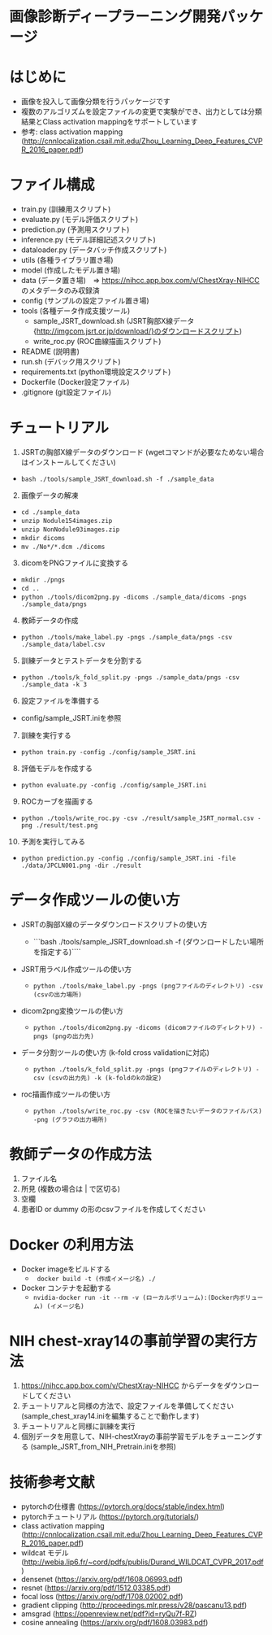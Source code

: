 # 画像診断ディープラーニング開発パッケージ

# はじめに
* 画像を投入して画像分類を行うパッケージです
* 複数のアルゴリズムを設定ファイルの変更で実験ができ、出力としては分類結果とClass activation mappingをサポートしています
* 参考: class activation mapping (http://cnnlocalization.csail.mit.edu/Zhou_Learning_Deep_Features_CVPR_2016_paper.pdf)

# ファイル構成
* train.py (訓練用スクリプト)
* evaluate.py (モデル評価スクリプト)
* prediction.py (予測用スクリプト)
* inference.py (モデル詳細記述スクリプト)
* dataloader.py (データバッチ作成スクリプト)
* utils (各種ライブラリ置き場)
* model (作成したモデル置き場)
* data (データ置き場)　=> https://nihcc.app.box.com/v/ChestXray-NIHCC のメタデータのみ収録済
* config (サンプルの設定ファイル置き場)
* tools (各種データ作成支援ツール)
  * sample_JSRT_download.sh (JSRT胸部X線データ{http://imgcom.jsrt.or.jp/download/}のダウンロードスクリプト)
  * write_roc.py (ROC曲線描画スクリプト)
* README (説明書)
* run.sh (デバック用スクリプト)
* requirements.txt (python環境設定スクリプト)
* Dockerfile (Docker設定ファイル)
* .gitignore (git設定ファイル)

# チュートリアル
1. JSRTの胸部X線データのダウンロード (wgetコマンドが必要なためない場合はインストールしてください)
  * ```bash ./tools/sample_JSRT_download.sh -f ./sample_data```

2. 画像データの解凍
  * ```cd ./sample_data```
  * ```unzip Nodule154images.zip```
  * ```unzip NonNodule93images.zip```
  * ```mkdir dicoms```
  * ```mv ./No*/*.dcm ./dicoms```

3. dicomをPNGファイルに変換する
  * ```mkdir ./pngs```
  * ```cd ..```
  * ```python ./tools/dicom2png.py -dicoms ./sample_data/dicoms -pngs ./sample_data/pngs```


4. 教師データの作成
  * ```python ./tools/make_label.py -pngs ./sample_data/pngs -csv ./sample_data/label.csv```

5. 訓練データとテストデータを分割する
  * ```python ./tools/k_fold_split.py -pngs ./sample_data/pngs -csv ./sample_data -k 3```

6. 設定ファイルを準備する
  * config/sample_JSRT.iniを参照
7. 訓練を実行する
  * ```python train.py -config ./config/sample_JSRT.ini ```
8. 評価モデルを作成する
  * ```python evaluate.py -config ./config/sample_JSRT.ini```
9. ROCカーブを描画する
  * ```python ./tools/write_roc.py -csv ./result/sample_JSRT_normal.csv -png ./result/test.png```
10. 予測を実行してみる
  * ```python prediction.py -config ./config/sample_JSRT.ini -file ./data/JPCLN001.png -dir ./result ```


# データ作成ツールの使い方
* JSRTの胸部X線のデータダウンロードスクリプトの使い方
  * ```bash ./tools/sample_JSRT_download.sh -f (ダウンロードしたい場所を指定する)````
* JSRT用ラベル作成ツールの使い方
  * ```python ./tools/make_label.py -pngs (pngファイルのディレクトリ) -csv (csvの出力場所)```

* dicom2png変換ツールの使い方
  * ```python ./tools/dicom2png.py -dicoms (dicomファイルのディレクトリ) -pngs (pngの出力先)```

* データ分割ツールの使い方 (k-fold cross validationに対応)
  * ```python ./tools/k_fold_split.py -pngs (pngファイルのディレクトリ) -csv (csvの出力先) -k (k-foldのkの設定)```

* roc描画作成ツールの使い方
  * ```python ./tools/write_roc.py -csv (ROCを描きたいデータのファイルパス) -png (グラフの出力場所)```

# 教師データの作成方法
  1. ファイル名
  2. 所見 (複数の場合は | で区切る)
  3. 空欄
  4. 患者ID or dummy
  の形のcsvファイルを作成してください


# Docker の利用方法
* Docker imageをビルドする
  * ``` docker build -t (作成イメージ名) ./```
* Docker コンテナを起動する
  * ```nvidia-docker run -it --rm -v (ローカルボリューム):(Docker内ボリューム) (イメージ名)```


# NIH chest-xray14の事前学習の実行方法
  1. https://nihcc.app.box.com/v/ChestXray-NIHCC からデータをダウンロードしてください
  2. チュートリアルと同様の方法で、設定ファイルを準備してください (sample_chest_xray14.iniを編集することで動作します)
  3. チュートリアルと同様に訓練を実行
  4. 個別データを用意して、NIH-chestXrayの事前学習モデルをチューニングする (sample_JSRT_from_NIH_Pretrain.iniを参照)

# 技術参考文献
* pytorchの仕様書 (https://pytorch.org/docs/stable/index.html)
* pytorchチュートリアル (https://pytorch.org/tutorials/)
* class activation mapping (http://cnnlocalization.csail.mit.edu/Zhou_Learning_Deep_Features_CVPR_2016_paper.pdf)
* wildcat モデル (http://webia.lip6.fr/~cord/pdfs/publis/Durand_WILDCAT_CVPR_2017.pdf)
* densenet (https://arxiv.org/pdf/1608.06993.pdf)
* resnet (https://arxiv.org/pdf/1512.03385.pdf)
* focal loss (https://arxiv.org/pdf/1708.02002.pdf)
* gradient clipping (http://proceedings.mlr.press/v28/pascanu13.pdf)
* amsgrad (https://openreview.net/pdf?id=ryQu7f-RZ)
* cosine annealing (https://arxiv.org/pdf/1608.03983.pdf)
